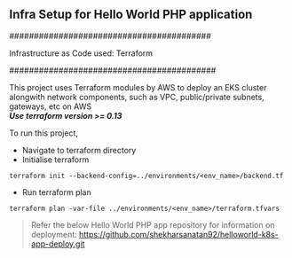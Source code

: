## Infra Setup for Hello World PHP application

#########################################

Infrastructure as Code used: Terraform

##########################################

This project uses Terraform modules by AWS to deploy an EKS cluster alongwith network components, such as VPC, public/private subnets, gateways, etc on AWS  
***Use terraform version >= 0.13***

To run this project, 
- Navigate to terraform directory
- Initialise terraform
```
terraform init --backend-config=../environments/<env_name>/backend.tf
```
- Run terraform plan
```
terraform plan -var-file ../environments/<env_name>/terraform.tfvars 
```

> Refer the below Hello World PHP app repository for information on deployment: 
> https://github.com/shekharsanatan92/helloworld-k8s-app-deploy.git
